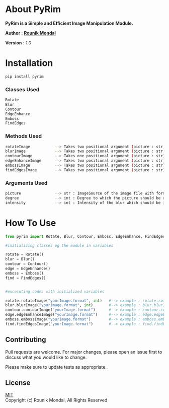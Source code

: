 # About PyRim
**PyRim is a Simple and Efficient Image Manipulation Module.**

**Author**  : **[Rounik Mondal](https://rounik.herokuapp.com/)**

**Version** : *1.0*

# Installation
```python
pip install pyrim
```

### Classes Used
```python
Rotate
Blur
Contour
EdgeEnhance
Emboss
FindEdges
```

### Methods Used
```bash
rotateImage           --> Takes two positional argument (picture : str, degree : int)
blurImage             --> Takes two positional argument (picture : str, intensity : int)
contourImage          --> Takes one positional argument (picture : str)
edgeEnhanceImage      --> Takes two positional argument (picture : str)
embossImage           --> Takes two positional argument (picture : str)
findEdgesImage        --> Takes two positional argument (picture : str)
```

### Arguments Used
```bash
picture               --> str : ImageSource of the image file with format which needs to be edited
degree                --> int : Degree to which the picture should be rotated in "rotateImage" Method
intensity             --> int : Intensity of the blur which should be implemented on the image in "blurImage" Method
```


# How To Use

```python
from pyrim import Rotate, Blur, Contour, Emboss, EdgeEnhance, FindEdges

#initializing classes og the module in variables

rotate = Rotate()
blur = Blur()
contour = Contour()
edge = EdgeEnhance()
emboss = Emboss()
find = FindEdges()


#excecuting codes with initialized variables

rotate.rotateImage("yourImage.format", int)   #--> example : rotate.rotateImage("my_image.png", 90) 
blur.blurImage("yourImage.format", int)       #--> example : blur.blurImage("my_image.png", 20)
contour.contourImage("yourImage.format")      #--> example : contour.contourImage("my_image.png")
edge.edgeEnhanceImage("yourImage.format")     #--> example : edge.edgeEnhanceImage("my_image.png")
emboss.embossImage("yourImage.format")        #--> example : emboss.embossImage("my_image.png")
find.findEdgesImage("yourImage.format")       #--> example : find.findEdgesImage("my_image.png")
```


## Contributing
Pull requests are welcome. For major changes, please open an issue first to discuss what you would like to change.

Please make sure to update tests as appropriate.


## License
[MIT](https://github.com/Rounik-Nikz/PyRim/blob/main/LICENSE.txt)<br />
Copyright (c) Rounik Mondal, All Rights Reserved
